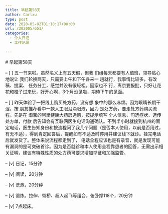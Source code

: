 ```yaml
---
title: 早起第58天
author: Carlxu
type: post
date: 2020-05-02T01:10:17+00:00
url: /202005/651/
categories:
  - 个人日记
  - 工作记录

---
```

\# 早起第58天

&#8211; [ ] 五一节来啦。虽然名义上有五天假，但我 们组每天都要有人值班，领导贴心地说让 我们轮换两天，只需要上午和下午各来一 趟就行，我事情比较多，有改稿、提案、 任务分工，感觉并没有很轻松。回家也不 行，离京要报批，只好让花花和橙子过来玩，好开心啊，3个月没见啦，期待下午的见面。

<!--more-->

&#8211; [ ] 昨天体验了一把线上购买处方药，没有想 象中的那么麻烦。因为眼睛长期干涩，按 朋友推荐看中一款人工眼泪滴眼液，因为 是处方药，要走处方药购买流程。先是在 淘宝的阿里健康大药房选购，按提示填写 个人信息、勾选症状、选传处方单，付款 后告知会有互联网医生电话沟通确认。不到半小时就接到杭州的固定电话，医生告知身份和按流程问了我几个问题（是否本人使用，以前是否用过，有无不适），得到肯定回答后，提醒如有不适及时停用并建议线下就诊。挂完电话后就发货了。整体来说流程都走到了， 电话全程应该也是有录音，就是发现可能有漏洞的是可突破首诊。因为是否就诊和本人使用全程靠患者的回答，无需出示相关证明，建议有特殊性质的处方药可要求增加举证和加强监管。

&#8211; [v] 日记，15分钟

&#8211; [v] 阅读，20分钟

&#8211; [v] 洗漱，20分钟

&#8211; [v] 锻炼。拉伸、臀桥、超人起飞等组合，俯卧撑118个，20分钟

&#8211; [v] 7点起床。
